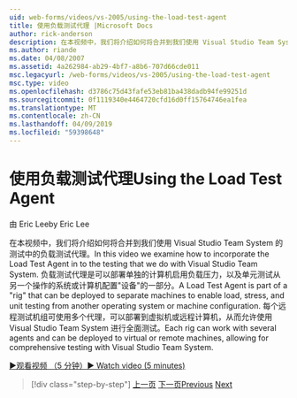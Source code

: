 ```yaml
---
uid: web-forms/videos/vs-2005/using-the-load-test-agent
title: 使用负载测试代理 |Microsoft Docs
author: rick-anderson
description: 在本视频中，我们将介绍如何将合并到我们使用 Visual Studio Team System 的测试中的负载测试代理。 负载测试代理属于的...
ms.author: riande
ms.date: 04/08/2007
ms.assetid: 4a262984-ab29-4bf7-a8b6-707d66cde011
msc.legacyurl: /web-forms/videos/vs-2005/using-the-load-test-agent
msc.type: video
ms.openlocfilehash: d3786c75d43fafe53eb81ba438dadb94fe99251d
ms.sourcegitcommit: 0f1119340e4464720cfd16d0ff15764746ea1fea
ms.translationtype: MT
ms.contentlocale: zh-CN
ms.lasthandoff: 04/09/2019
ms.locfileid: "59398648"
---
```

# <a name="using-the-load-test-agent"></a><span data-ttu-id="a61cd-104">使用负载测试代理</span><span class="sxs-lookup"><span data-stu-id="a61cd-104">Using the Load Test Agent</span></span>

<span data-ttu-id="a61cd-105">由 Eric Lee</span><span class="sxs-lookup"><span data-stu-id="a61cd-105">by Eric Lee</span></span>

<span data-ttu-id="a61cd-106">在本视频中，我们将介绍如何将合并到我们使用 Visual Studio Team System 的测试中的负载测试代理。</span><span class="sxs-lookup"><span data-stu-id="a61cd-106">In this video we examine how to incorporate the Load Test Agent in to the testing that we do with Visual Studio Team System.</span></span> <span data-ttu-id="a61cd-107">负载测试代理是可以部署单独的计算机启用负载压力，以及单元测试从另一个操作的系统或计算机配置"设备"的一部分。</span><span class="sxs-lookup"><span data-stu-id="a61cd-107">A Load Test Agent is part of a "rig" that can be deployed to separate machines to enable load, stress, and unit testing from another operating system or machine configuration.</span></span> <span data-ttu-id="a61cd-108">每个远程测试机组可使用多个代理，可以部署到虚拟机或远程计算机，从而允许使用 Visual Studio Team System 进行全面测试。</span><span class="sxs-lookup"><span data-stu-id="a61cd-108">Each rig can work with several agents and can be deployed to virtual or remote machines, allowing for comprehensive testing with Visual Studio Team System.</span></span>

[<span data-ttu-id="a61cd-109">&#9654;观看视频 （5 分钟）</span><span class="sxs-lookup"><span data-stu-id="a61cd-109">&#9654; Watch video (5 minutes)</span></span>](https://channel9.msdn.com/Blogs/ASP-NET-Site-Videos/using-the-load-test-agent)

> [!div class="step-by-step"]
> <span data-ttu-id="a61cd-110">[上一页](the-effects-of-caching.md)
> [下一页](the-effects-of-viewstate.md)</span><span class="sxs-lookup"><span data-stu-id="a61cd-110">[Previous](the-effects-of-caching.md)
[Next](the-effects-of-viewstate.md)</span></span>

